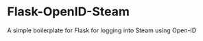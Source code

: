 Flask-OpenID-Steam
==================

A simple boilerplate for Flask for logging into Steam using Open-ID

